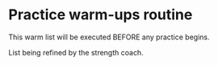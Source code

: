 # Practice warm-ups routine

This warm list will be executed BEFORE any practice begins.

List being refined by the strength coach.
